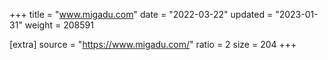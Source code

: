 +++
title = "www.migadu.com"
date = "2022-03-22"
updated = "2023-01-31"
weight = 208591

[extra]
source = "https://www.migadu.com/"
ratio = 2
size = 204
+++
